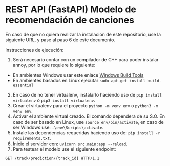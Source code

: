 # REST API (FastAPI) Modelo de recomendación de canciones

En caso de que no quiera realizar la instalación de este repositorio, use la siguiente URL, y pase al paso 6 de este documento.

Instrucciones de ejecución:

1. Será necesario contar con un compilador de C++ para poder instalar annoy, por lo que requiere lo siguiente: 
- En ambientes Windows usar este enlace [Windows Build Tools](https://visualstudio.microsoft.com/visual-cpp-build-tools/)
- En ambientes basados en Linux ejecutar `sudo apt-get install build-essential`
2. En caso de no tener virtualenv, instalarlo haciendo uso de `pip install virtualenv` o `pip3 install virtualenv`.
3. Crear el virtualenv para el proyecto `python -m venv env` o `python3 -m venv env`.
4. Activar el ambiente virtual creado. El comando dependera de su S.O. En caso de ser basado en Linux, use `source env/bin/activate`, en caso de ser Windows use: `.\env\Scripts\activate`.
5. Instale las dependencias requeridas haciendo uso de: `pip install -r requirements.txt`.
6. Inicie el servidor con: `uvicorn src.main:app --reload`.
7. Para testear el modelo use el siguiente endpoint:

```
GET /track/prediction/{track_id} HTTP/1.1
```